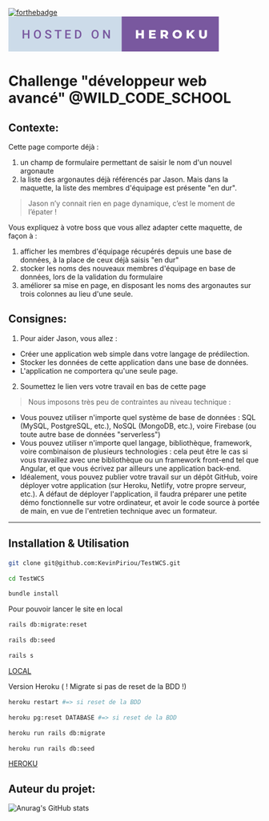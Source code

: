 [![forthebadge](https://forthebadge.com/images/badges/made-with-ruby.svg)](https://forthebadge.com/images/badges/made-with-ruby.svg)
[![forthebadge](https://raw.githubusercontent.com/fleopaulD/README-parts/main/Badges/ftb-hosted-on-heroku.svg)](https://raw.githubusercontent.com/fleopaulD/README-parts/main/Badges/ftb-hosted-on-heroku.svg)

# Challenge "développeur web avancé" @WILD_CODE_SCHOOL

## Contexte:

Cette page comporte déjà :

1. un champ de formulaire permettant de saisir le nom d'un nouvel argonaute
2. la liste des argonautes déjà référencés par Jason.
   Mais dans la maquette, la liste des membres d'équipage est présente "en dur".

> Jason n’y connait rien en page dynamique, c’est le moment de l’épater !

Vous expliquez à votre boss que vous allez adapter cette maquette, de façon à :

1. afficher les membres d'équipage récupérés depuis une base de données, à la place de ceux déjà saisis "en dur"
2. stocker les noms des nouveaux membres d'équipage en base de données, lors de la validation du formulaire
3. améliorer sa mise en page, en disposant les noms des argonautes sur trois colonnes au lieu d'une seule.

## Consignes:

1. Pour aider Jason, vous allez :

- Créer une application web simple dans votre langage de prédilection.
- Stocker les données de cette application dans une base de données.
- L'application ne comportera qu'une seule page.

2.  Soumettez le lien vers votre travail en bas de cette page

> Nous imposons très peu de contraintes au niveau technique :

- Vous pouvez utiliser n'importe quel système de base de données : SQL (MySQL, PostgreSQL, etc.), NoSQL (MongoDB, etc.), voire Firebase (ou toute autre base de données "serverless")
- Vous pouvez utiliser n'importe quel langage, bibliothèque, framework, voire combinaison de plusieurs technologies : cela peut être le cas si vous travaillez avec une bibliothèque ou un framework front-end tel que Angular, et que vous écrivez par ailleurs une application back-end.
- Idéalement, vous pouvez publier votre travail sur un dépôt GitHub, voire déployer votre application (sur Heroku, Netlify, votre propre serveur, etc.). A défaut de déployer l'application, il faudra préparer une petite démo fonctionnelle sur votre ordinateur, et avoir le code source à portée de main, en vue de l'entretien technique avec un formateur.

---

## Installation & Utilisation

```bash
git clone git@github.com:KevinPiriou/TestWCS.git
```

```bash
cd TestWCS
```

```bash
bundle install
```

Pour pouvoir lancer le site en local

```bash
rails db:migrate:reset
```

```bash
rails db:seed
```

```bash
rails s
```

[LOCAL](http://localhost:3000/)

Version Heroku ( ! Migrate si pas de reset de la BDD !)

```bash
heroku restart #=> si reset de la BDD
```

```bash
heroku pg:reset DATABASE #=> si reset de la BDD
```

```bash
heroku run rails db:migrate
```

```bash
heroku run rails db:seed
```

[HEROKU](https://argo-wcs.herokuapp.com/)

## Auteur du projet:

![Anurag's GitHub stats](https://github-readme-stats.vercel.app/api?username=KevinPiriou&show_icons=true&theme=radical)
